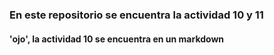 ### En este repositorio se encuentra la actividad 10 y 11
#### 'ojo', la actividad 10 se encuentra en un markdown
